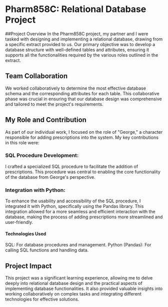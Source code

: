 # Pharm858C: Relational Database Project
##Project Overview
In the Pharm858C project, my partner and I were tasked with designing and implementing a relational database, drawing from a specific extract provided to us. Our primary objective was to develop a database structure with well-defined tables and attributes, ensuring it supports all the functionalities required by the various roles outlined in the extract.

## Team Collaboration
We worked collaboratively to determine the most effective database schema and the corresponding attributes for each table. This collaborative phase was crucial in ensuring that our database design was comprehensive and tailored to meet the project's requirements.

## My Role and Contribution
As part of our individual work, I focused on the role of "George," a character responsible for adding prescriptions into the system. My key contributions in this role were:

### SQL Procedure Development: 
I crafted a specialized SQL procedure to facilitate the addition of prescriptions. This procedure was central to enabling the core functionality of the database from George's perspective.

### Integration with Python: 
To enhance the usability and accessibility of the SQL procedure, I integrated it with Python, specifically using the Pandas library. This integration allowed for a more seamless and efficient interaction with the database, making the process of adding prescriptions more streamlined and user-friendly.

#### Technologies Used
SQL: For database procedures and management.
Python (Pandas): For calling SQL functions and handling data.

## Project Impact
This project was a significant learning experience, allowing me to delve deeply into relational database design and the practical aspects of implementing database functionalities. It also provided valuable insights into working collaboratively on complex tasks and integrating different technologies for effective solutions.
